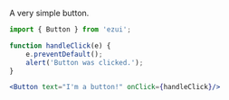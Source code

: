 A very simple button.

```jsx
import { Button } from 'ezui';

function handleClick(e) {
    e.preventDefault();
    alert('Button was clicked.');
}

<Button text="I'm a button!" onClick={handleClick}/>

```